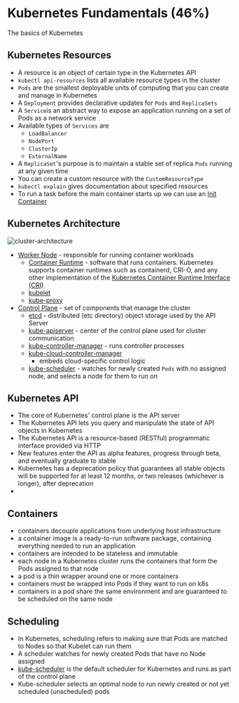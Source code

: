 # Kubernetes Fundamentals (46%)

The basics of Kubernetes

## Kubernetes Resources

* A resource is an object of certain type in the Kubernetes API
* `kubectl api-resources` lists all available resource types in the cluster
* `Pods` are the smallest deployable units of computing that you can create and manage in Kubernetes
* A `Deployment` provides declarative updates for `Pods` and `ReplicaSets`
* A `Service`is an abstract way to expose an application running on a set of Pods as a network service
* Available types of `Services` are
    * `LoadBalancer`
    * `NodePort`
    * `ClusterIp`
    * `ExternalName`
* A `ReplicaSet`'s purpose is to maintain a stable set of replica `Pods` running at any given time
* You can create a custom resource with the `CustomResourceType`
* `kubectl explain` gives documentation about specified resources
* To run a task before the main container starts up we can use
  an [Init Container](https://kubernetes.io/docs/concepts/workloads/pods/init-containers/)

## Kubernetes Architecture

![cluster-architecture](https://d33wubrfki0l68.cloudfront.net/2475489eaf20163ec0f54ddc1d92aa8d4c87c96b/e7c81/images/docs/components-of-kubernetes.svg)

* [Worker Node](https://kubernetes.io/docs/concepts/overview/components/#node-components) - responsible for running
  container workloads
    * [Container Runtime](https://kubernetes.io/docs/concepts/overview/components/#container-runtime) - software that
      runs containers. Kubernetes supports container runtimes such as containerd, CRI-O, and any other implementation of
      the [Kubernetes Container Runtime Interface (CRI)](https://github.com/kubernetes/community/blob/master/contributors/devel/sig-node/container-runtime-interface.md)
    * [kubelet](https://kubernetes.io/docs/concepts/overview/components/#kubelet)
    * [kube-proxy](https://kubernetes.io/docs/concepts/overview/components/#kube-proxy)
* [Control Plane](https://kubernetes.io/docs/concepts/overview/components/#control-plane-components) - set of components
  that manage the cluster
    * [etcd](https://kubernetes.io/docs/concepts/overview/components/#etcd) - distributed (etc directory) object storage
      used by the API Server
    * [kube-apiserver](https://kubernetes.io/docs/concepts/overview/components/#kube-apiserver) - center of the control
      plane used for cluster communication
    * [kube-controller-manager](https://kubernetes.io/docs/concepts/overview/components/#kube-controller-manager) - runs
      controller processes
    * [kube-cloud-controller-manager](https://kubernetes.io/docs/concepts/overview/components/#cloud-controller-manager)
        - embeds cloud-specific control logic
    * [kube-scheduler](https://kubernetes.io/docs/concepts/overview/components/#kube-scheduler) - watches for newly
      created `Pods` with no assigned node, and selects a node for them to run on

## Kubernetes API

* The core of Kubernetes' control plane is the API server
* The Kubernetes API lets you query and manipulate the state of API objects in Kubernetes
* The Kubernetes API is a resource-based (RESTful) programmatic interface provided via HTTP
* New features enter the API as alpha features, progress through beta, and eventually graduate to stable
* Kubernetes has a deprecation policy that guarantees all stable objects will be supported for at least 12 months, or
  two releases (whichever is longer), after deprecation
*

## Containers

* containers decouple applications from underlying host infrastructure
* a container image is a ready-to-run software package, containing everything needed to run an application
* containers are intended to be stateless and immutable
* each node in a Kubernetes cluster runs the containers that form the Pods assigned to that node
* a pod is a thin wrapper around one or more containers
* containers must be wrapped into Pods if they want to run on k8s
* containers in a pod share the same environment and are guaranteed to be scheduled on the same node

## Scheduling

* In Kubernetes, scheduling refers to making sure that Pods are matched to Nodes so that Kubelet can run them
* A scheduler watches for newly created Pods that have no Node assigned
* [kube-scheduler](https://kubernetes.io/docs/concepts/scheduling-eviction/kube-scheduler/#kube-scheduler) is the
  default scheduler for Kubernetes and runs as part of the control plane
* Kube-scheduler selects an optimal node to run newly created or not yet scheduled (unscheduled) pods

